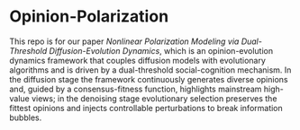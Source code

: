 # Opinion-Polarization
This repo is for our paper *Nonlinear Polarization Modeling via Dual-Threshold Diffusion-Evolution Dynamics*, which is an opinion-evolution dynamics framework that couples diffusion models with evolutionary algorithms and is driven by a dual-threshold social-cognition mechanism. In the diffusion stage the framework continuously generates diverse opinions and, guided by a consensus-fitness function, highlights mainstream high-value views; in the denoising stage evolutionary selection preserves the fittest opinions and injects controllable perturbations to break information bubbles.
